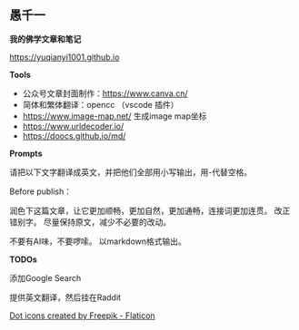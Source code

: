 
## 愚千一

**我的佛学文章和笔记**

https://yuqianyi1001.github.io


**Tools**
* 公众号文章封面制作：https://www.canva.cn/
* 简体和繁体翻译：opencc （vscode 插件）
* https://www.image-map.net/ 生成image map坐标
* https://www.urldecoder.io/
* https://doocs.github.io/md/

**Prompts**

请把以下文字翻译成英文，并把他们全部用小写输出，用-代替空格。



Before publish：

润色下这篇文章，让它更加顺畅，更加自然，更加通畅，连接词更加连贯。
改正错别字。
尽量保持原文，减少不必要的改动。

不要有AI味，不要啰嗦。
以markdown格式输出。

**TODOs**

添加Google Search

提供英文翻译，然后挂在Raddit



<a href="https://www.flaticon.com/free-icons/dot" title="dot icons">Dot icons created by Freepik - Flaticon</a>
